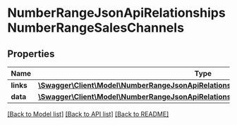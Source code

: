 # NumberRangeJsonApiRelationshipsNumberRangeSalesChannels

## Properties
Name | Type | Description | Notes
------------ | ------------- | ------------- | -------------
**links** | [**\Swagger\Client\Model\NumberRangeJsonApiRelationshipsNumberRangeSalesChannelsLinks**](NumberRangeJsonApiRelationshipsNumberRangeSalesChannelsLinks.md) |  | [optional] 
**data** | [**\Swagger\Client\Model\NumberRangeJsonApiRelationshipsNumberRangeSalesChannelsData[]**](NumberRangeJsonApiRelationshipsNumberRangeSalesChannelsData.md) |  | [optional] 

[[Back to Model list]](../../README.md#documentation-for-models) [[Back to API list]](../../README.md#documentation-for-api-endpoints) [[Back to README]](../../README.md)


